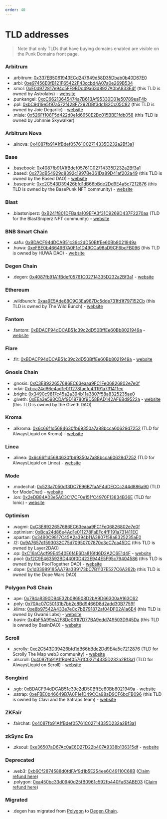 ```yaml
---
order: 40
---
```


# TLD addresses

> Note that only TLDs that have buying domains enabled are visible on the Punk Domains front page.

### Arbitrum

- .arbitrum: [0x337EB5061943ECd247649d58D35Dbab0b40D67E0](https://arbiscan.io/token/0x337EB5061943ECd247649d58D35Dbab0b40D67E0)
- .arbi: [0xe97456E0fB121F65422F43ccbd4A07a0e269B534](https://arbiscan.io/token/0xe97456E0fB121F65422F43ccbd4A07a0e269B534)
- .smol: [0xE0d972817e94c5FF9BDc49a63d8927A0bA833E4f](https://arbiscan.io/token/0xE0d972817e94c5FF9BDc49a63d8927A0bA833E4f) (this TLD is owned by Astrolabs) - [website](https://smol.domains)
- .punkangel: [0xcC66213645474a7B61BAf95330D01e50789eaF4b](https://arbiscan.io/token/0xcC66213645474a7B61BAf95330D01e50789eaF4b)
- .ppl: [0xbC9d19e5f97a572f428F7292DBf3dc182Cc05C82](https://arbiscan.io/token/0xbC9d19e5f97a572f428F7292DBf3dc182Cc05C82) (this TLD is owned by Joie Degarlic) - [website](https://ppl.domains)
- .misie: [0x526Ff108F5d422d0e1d6650E2Bc015BBE1fdb058](https://arbiscan.io/token/0x526Ff108F5d422d0e1d6650E2Bc015BBE1fdb058) (this TLD is owned by Johnnie Skywalker)

### Arbitrum Nova

- .alnova: [0x4087fb91A1fBdef05761C02714335D232a2Bf3a1](https://nova.arbiscan.io/address/0x4087fb91A1fBdef05761C02714335D232a2Bf3a1)

### Base

- .basebook: [0x4087fb91A1fBdef05761C02714335D232a2Bf3a1](https://basescan.org/address/0x4087fb91A1fBdef05761C02714335D232a2Bf3a1)
- .based: [0x273dB54929d8392c1997Be361Da89D41af202a49](https://basescan.org/address/0x273dB54929d8392c1997Be361Da89D41af202a49) (this TLD is owned by the Based DAO) - [website](https://basednames.xyz/)
- .basepunk: [0xc2C543D39426bfd1dB66bBde2Dd9E4a5c7212876](https://basescan.org/address/0xc2C543D39426bfd1dB66bBde2Dd9E4a5c7212876) (this TLD is owned by the BasePunk NFT community) - [website](https://id.basepunk.xyz/)

### Blast

- .blastsniperz: [0xB241f801DFBa4a109EFA3f31C9269D437F2270aa](https://blastscan.io/address/0xB241f801DFBa4a109EFA3f31C9269D437F2270aa) (TLD for the BlastSniperz NFT community) - [website](https://id.blastsniperz.io)

### BNB Smart Chain

- .safu: [0xBDACF94dDCAB51c39c2dD50BffEe60Bb8021949a](https://bscscan.com/token/0xBDACF94dDCAB51c39c2dD50BffEe60Bb8021949a)
- .huwa: [0xeFBE0b46649B7A0F1e1D49CCa98aD9CF6bcFB096](https://bscscan.com/token/0xeFBE0b46649B7A0F1e1D49CCa98aD9CF6bcFB096) (this TLD is owned by HUWA DAO) - [website](https://punk.domains/#/partners/huwa)

### Degen Chain

- .degen: [0x4087fb91A1fBdef05761C02714335D232a2Bf3a1](https://explorer.degen.tips/address/0x4087fb91A1fBdef05761C02714335D232a2Bf3a1) - [website](https://nftdegen.lol/)

### Ethereum

- .wildbunch: [0xaa9E5Ade68C9C3Ea967Dc5dde731fd1f797152Cb](https://etherscan.io/token/0xaa9E5Ade68C9C3Ea967Dc5dde731fd1f797152Cb) (this TLD is owned by The Wild Bunch) - [website](https://twb.punk.domains)

### Fantom

- .fantom: [0xBDACF94dDCAB51c39c2dD50BffEe60Bb8021949a](https://ftmscan.com/address/0xBDACF94dDCAB51c39c2dD50BffEe60Bb8021949a) - [website](https://fantomname.org)

### Flare

- .flr: [0xBDACF94dDCAB51c39c2dD50BffEe60Bb8021949a](https://flare-explorer.flare.network/address/0xBDACF94dDCAB51c39c2dD50BffEe60Bb8021949a) - [website](https://flr.domains)

### Gnosis Chain

- .gnosis: [0xC3E8922657686EC63eaaa9FC1Fe06826802e7e0f](https://blockscout.com/xdai/mainnet/token/0xC3E8922657686EC63eaaa9FC1Fe06826802e7e0f)
- .xdai: [0xbca24d86e4ad1e011278faefc4ff191a731411ec](https://blockscout.com/xdai/mainnet/token/0xbca24d86e4ad1e011278faefc4ff191a731411ec)
- .bright: [0x3490c9817c45a2a394b11a3807f58a8325235ae0](https://blockscout.com/xdai/mainnet/token/0x3490c9817c45a2a394b11a3807f58a8325235ae0)
- .giveth: [0xEEa3e593CDAf9D18780f9D58BAD142AF6Bd9522a](https://blockscout.com/xdai/mainnet/token/0xEEa3e593CDAf9D18780f9D58BAD142AF6Bd9522a) - [website](https://giveth.punk.domains) (this TLD is owned by the Giveth DAO)

### Kroma

- .alkroma: [0x6c66f1d5684630fb69350a7a88bcca60629d7252](https://blockscout.kroma.network/address/0x6c66f1d5684630fb69350a7a88bcca60629d7252) (TLD for AlwaysLiquid on Kroma) - [website](https://kroma.alwaysliquid.com)

### Linea

- .alinea: [0x6c66f1d5684630fb69350a7a88bcca60629d7252](https://lineascan.build/address/0x6c66f1d5684630fb69350a7a88bcca60629d7252) (TLD for AlwaysLiquid on Linea) - [website](https://linea.alwaysliquid.com)

### Mode

- .modechat: [0x523a7050df3DC7E96B7faAF4dDECCc244d886a90](https://explorer.mode.network/token/0x523a7050df3DC7E96B7faAF4dDECCc244d886a90) (TLD for ModeChat) - [website](https://modechat.xyz)
- .ion: [0x2eDB84A03e5AC3C17CF0e151fC4970F13834B36E](https://explorer.mode.network/token/0x2eDB84A03e5AC3C17CF0e151fC4970F13834B36E) (TLD for Ionic) - [website](https://id.ionic.money)

### Optimism

- .wagmi: [0xC3E8922657686EC63eaaa9FC1Fe06826802e7e0f](https://optimistic.etherscan.io/token/0xC3E8922657686EC63eaaa9FC1Fe06826802e7e0f)
- .optimism: [0xBca24d86e4Ad1e011278FaEFc4fF191a731411EC](https://optimistic.etherscan.io/token/0xBca24d86e4Ad1e011278FaEFc4fF191a731411EC)
- .spartan: [0x3490C9817C45A2a394b11A3807f58a8325235aE0](https://optimistic.etherscan.io/token/0x3490C9817C45A2a394b11A3807f58a8325235aE0)
- .l2: [0x9A7657d1593032C75d70950707870c3cC7ca45DC](https://optimistic.etherscan.io/token/0x9a7657d1593032c75d70950707870c3cc7ca45dc) (this TLD is owned by Layer2DAO)
- .op: [0xC16aCAdf99E4540E6f4E6Da816fd6D2A2C6E1d4F](https://optimistic.etherscan.io/token/0xC16aCAdf99E4540E6f4E6Da816fd6D2A2C6E1d4F) - [website](https://optimistic.domains)
- .pool: [0xf2C9E463592BD440f0D422E944E5F95c79404586](https://optimistic.etherscan.io/token/0xf2C9E463592BD440f0D422E944E5F95c79404586) (this TLD is owned by the PoolTogether DAO) - [website](https://names.pooly.me)
- .dope: [0x1d33989185AA79a3B9173bC7B1137E527C6A262b](https://optimistic.etherscan.io/token/0x1d33989185AA79a3B9173bC7B1137E527C6A262b) (this TLD is owned by the Dope Wars DAO)

### Polygon PoS Chain

- .ape: [0x794a8390D94E32b086908D2bA9D66300aA163C62](https://polygonscan.com/token/0x794a8390D94E32b086908D2bA9D66300aA163C62)
- .poly: [0x70Ac07C50131b7bb2c8Bd9466D8d2add30B7759f](https://polygonscan.com/token/0x70Ac07C50131b7bb2c8Bd9466D8d2add30B7759f)
- .klima: [0xe8b97542A433e7eCc7bB791872af04DF02A1a6E4](https://polygonscan.com/token/0xe8b97542A433e7eCc7bB791872af04DF02A1a6E4) (this TLD is owned by Gwami Labs) - [website](https://www.kns.earth)
- .basin: [0x4bF5A99eA2F8De061f7D77BA9edd749503D945Da](https://polygonscan.com/token/0x4bF5A99eA2F8De061f7D77BA9edd749503D945Da) (this TLD is owned by BasinDAO) - [website](https://app.basin.global)

### Scroll

- .scrolly: [0xc2C543D39426bfd1dB66bBde2Dd9E4a5c7212876](https://scrollscan.com/address/0xc2C543D39426bfd1dB66bBde2Dd9E4a5c7212876) (TLD for Scrolly The Map web3 community) - [website](https://hub.scrolly.xyz)
- .alscroll: [0x4087fb91A1fBdef05761C02714335D232a2Bf3a1](https://scrollscan.com/address/0x4087fb91A1fBdef05761C02714335D232a2Bf3a1) (TLD for AlwaysLiquid on Scroll) - [website](https://scroll.alwaysliquid.com)

### Songbird

- .sgb: [0xBDACF94dDCAB51c39c2dD50BffEe60Bb8021949a](https://songbird-explorer.flare.network/address/0xBDACF94dDCAB51c39c2dD50BffEe60Bb8021949a) - [website](https://songbird.domains)
- .satrap: [0xeFBE0b46649B7A0F1e1D49CCa98aD9CF6bcFB096](https://songbird-explorer.flare.network/address/0xeFBE0b46649B7A0F1e1D49CCa98aD9CF6bcFB096) (this TLD is owned by Clavi and the Satraps team) - [website](https://id.satraps.io)

### ZKFair

- .fairchat: [0x4087fb91A1fBdef05761C02714335D232a2Bf3a1](https://scan.zkfair.io/address/0x4087fb91A1fBdef05761C02714335D232a2Bf3a1)

### zkSync Era

- .zksoul: [0xe36507aD67Ac0aE6D27D22b407A9338b136315df](https://era.zksync.network/address/0xe36507aD67Ac0aE6D27D22b407A9338b136315df) - [website](https://id.zkchat.net)

### Deprecated

- .web3: [0xb6Cf2874588d0fdFAf9d1b5E254ee6C49110C68B](https://polygonscan.com/token/0xb6Cf2874588d0fdFAf9d1b5E254ee6C49110C68B) ([Claim refund here](https://punk.domains/#/deprecate/web3))
- .polygon: [0xa450bc33d0940d25fB0961c592fb440Fa63ABE03](https://polygonscan.com/token/0xa450bc33d0940d25fB0961c592fb440Fa63ABE03) ([Claim refund here](https://punk.domains/#/deprecate/polygon))

### Migrated

- .degen has migrated from [Polygon](https://polygonscan.com/token/0xC4999A3e91ef87c9EC5d8186D02B77F9A62458b9) to [Degen Chain](https://explorer.degen.tips/address/0x4087fb91A1fBdef05761C02714335D232a2Bf3a1).